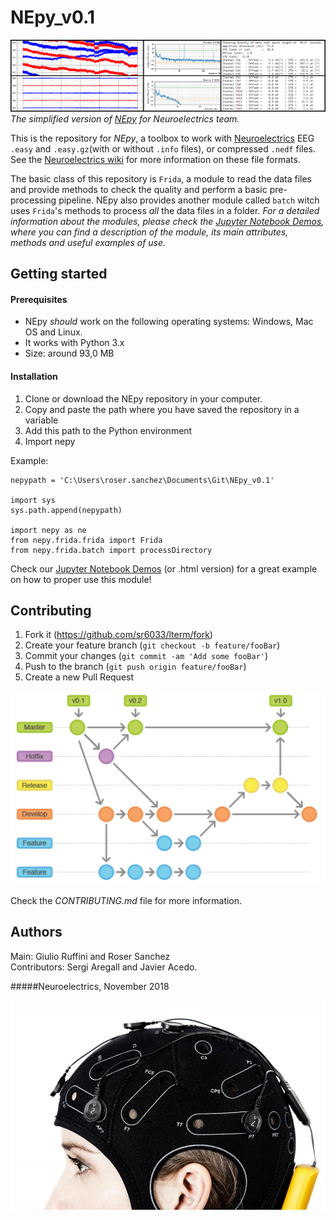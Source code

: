 # NEpy_v0.1
![alt text](./images/screenshots.png)
*The simplified version of [NEpy](http://git.starlab.es/Sanchez/NEpy.git "Original NEpy") for Neuroelectrics team.*

This is the repository for *NEpy*, a toolbox to work with [Neuroelectrics](https://www.neuroelectrics.com/ "NE homepage") 
EEG ``.easy`` and ``.easy.gz``(with or without ``.info`` files), or compressed ``.nedf`` files. See the 
[Neuroelectrics wiki](https://www.neuroelectrics.com/wiki/index.php?title=Neuroelectric%27s_Wiki "NE wiki") for more 
information on these file formats.  

The basic class of this repository is ``Frida``, a module to read the data files and provide methods to check the 
quality and perform a basic pre-processing pipeline. NEpy also provides another module called ``batch`` witch uses 
`Frida`'s methods to process *all* the data files in a folder.
*For a detailed information about the modules, please check the 
[Jupyter Notebook Demos](http://git.starlab.es/Sanchez/nepy_support/tree/master/demos " NE jupyter demos"), where you 
can find a description of the module, its main attributes, methods and useful examples of use.*


## Getting started
#### Prerequisites
- NEpy *should* work on the following operating systems: Windows, Mac OS and Linux.  
- It works with Python 3.x
- Size: around 93,0 MB
#### Installation
1. Clone or download the NEpy repository in your computer.  
2. Copy and paste the path where you have saved the repository in a variable
3. Add this path to the Python environment
4. Import nepy

Example:
```
nepypath = 'C:\Users\roser.sanchez\Documents\Git\NEpy_v0.1'

import sys
sys.path.append(nepypath)

import nepy as ne
from nepy.frida.frida import Frida
from nepy.frida.batch import processDirectory
```

Check our [Jupyter Notebook Demos](http://git.starlab.es/Sanchez/nepy_support/tree/master/demos " NE jupyter demos") 
(or .html version) for a great example on how to proper use this module! 

## Contributing
1. Fork it (<https://github.com/sr6033/lterm/fork>)
2. Create your feature branch (`git checkout -b feature/fooBar`)
3. Commit your changes (`git commit -am 'Add some fooBar'`)
4. Push to the branch (`git push origin feature/fooBar`)
5. Create a new Pull Request

![alt text](./images/gitflow.png)

Check the *CONTRIBUTING.md* file for more information.

## Authors
Main: Giulio Ruffini and Roser Sanchez  
Contributors: Sergi Aregall and Javier Acedo.

#####Neuroelectrics, November 2018

![alt text](./images/enobio.jpg)